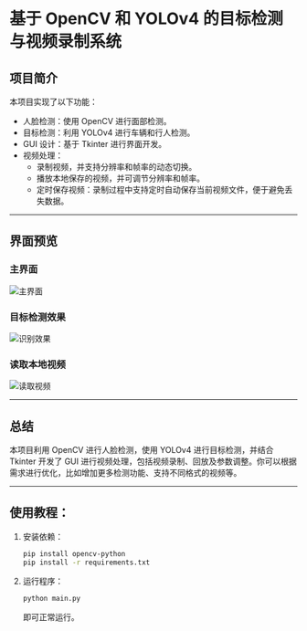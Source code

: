 
# 基于 OpenCV 和 YOLOv4 的目标检测与视频录制系统

## 项目简介
本项目实现了以下功能：

- 人脸检测：使用 OpenCV 进行面部检测。
- 目标检测：利用 YOLOv4 进行车辆和行人检测。
- GUI 设计：基于 Tkinter 进行界面开发。
- 视频处理：
  - 录制视频，并支持分辨率和帧率的动态切换。
  - 播放本地保存的视频，并可调节分辨率和帧率。
  - 定时保存视频：录制过程中支持定时自动保存当前视频文件，便于避免丢失数据。

---

## 界面预览

### 主界面
![主界面](https://github.com/user-attachments/assets/6483c651-c072-4fac-9ad4-ad7ec83b80c8)

### 目标检测效果
![识别效果](https://github.com/user-attachments/assets/14a9866a-d362-402f-91a6-23294244d693)

### 读取本地视频
![读取视频](https://github.com/user-attachments/assets/04ae31dd-1379-4d95-9d04-389955ee225b)

---

## 总结
本项目利用 OpenCV 进行人脸检测，使用 YOLOv4 进行目标检测，并结合 Tkinter 开发了 GUI 进行视频处理，包括视频录制、回放及参数调整。你可以根据需求进行优化，比如增加更多检测功能、支持不同格式的视频等。

---

## 使用教程：
1. 安装依赖：

   ```bash
   pip install opencv-python
   pip install -r requirements.txt
   ```

2. 运行程序：

   ```bash
   python main.py
   ```

   即可正常运行。
